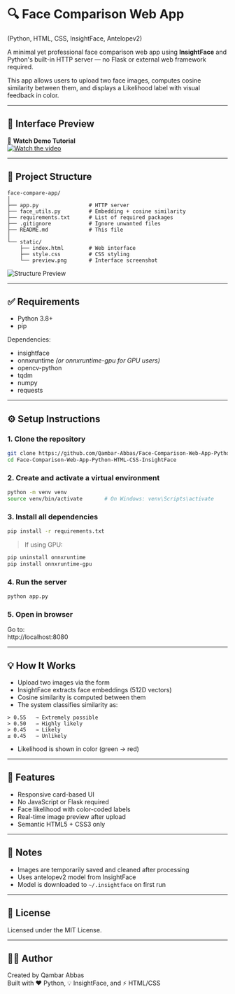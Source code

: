 # 🔍 Face Comparison Web App  
(Python, HTML, CSS, InsightFace, Antelopev2)

A minimal yet professional face comparison web app using **InsightFace** and Python's built-in HTTP server — no Flask or external web framework required.

This app allows users to upload two face images, computes cosine similarity between them, and displays a Likelihood label with visual feedback in color.

---

## 📸 Interface Preview

🎥 **Watch Demo Tutorial**  
[![Watch the video](https://github.com/Qambar-Abbas/Face-Comparison-Web-App-Python-HTML-CSS-InsightFace/blob/ca297f4837fc48ee26a6d3acee40ebfdeb30b9ee/images/videos/Screenshot%202025-07-08%20at%201.30.11%E2%80%AFAM.png?raw=true)]([https://github.com/Qambar-Abbas/Face-Comparison-Web-App-Python-HTML-CSS-InsightFace/raw/main/images/videos/demo.mp4](https://github.com/Qambar-Abbas/Face-Comparison-Web-App-Python-HTML-CSS-InsightFace/blob/ca297f4837fc48ee26a6d3acee40ebfdeb30b9ee/images/videos/Screen%20Recording%202025-07-08%20at%2012.58.41%20AM%20(1)%20(1).mp4))

---

## 📁 Project Structure

```
face-compare-app/
│
├── app.py                # HTTP server
├── face_utils.py         # Embedding + cosine similarity
├── requirements.txt      # List of required packages
├── .gitignore            # Ignore unwanted files
├── README.md             # This file
│
└── static/
    ├── index.html        # Web interface
    ├── style.css         # CSS styling
    └── preview.png       # Interface screenshot
```

![Structure Preview](static/preview.png)

---

## ✅ Requirements

- Python 3.8+
- pip

Dependencies:
- insightface
- onnxruntime  *(or onnxruntime-gpu for GPU users)*
- opencv-python
- tqdm
- numpy
- requests

---

## ⚙️ Setup Instructions

### 1. Clone the repository

```bash
git clone https://github.com/Qambar-Abbas/Face-Comparison-Web-App-Python-HTML-CSS-InsightFace.git
cd Face-Comparison-Web-App-Python-HTML-CSS-InsightFace
```

### 2. Create and activate a virtual environment

```bash
python -m venv venv
source venv/bin/activate       # On Windows: venv\Scripts\activate
```

### 3. Install all dependencies

```bash
pip install -r requirements.txt
```

> If using GPU:
```bash
pip uninstall onnxruntime
pip install onnxruntime-gpu
```

### 4. Run the server

```bash
python app.py
```

### 5. Open in browser

Go to:  
http://localhost:8080

---

## 💡 How It Works

- Upload two images via the form
- InsightFace extracts face embeddings (512D vectors)
- Cosine similarity is computed between them
- The system classifies similarity as:

```
> 0.55   → Extremely possible
> 0.50   → Highly likely
> 0.45   → Likely
≤ 0.45   → Unlikely
```

- Likelihood is shown in color (green → red)

---

## 🎨 Features

- Responsive card-based UI
- No JavaScript or Flask required
- Face likelihood with color-coded labels
- Real-time image preview after upload
- Semantic HTML5 + CSS3 only

---

## 📌 Notes

- Images are temporarily saved and cleaned after processing
- Uses antelopev2 model from InsightFace
- Model is downloaded to `~/.insightface` on first run

---

## 📄 License

Licensed under the MIT License.

---

## 🙋‍♂️ Author

Created by Qambar Abbas  
Built with ❤️ Python, 💡 InsightFace, and ⚡ HTML/CSS
